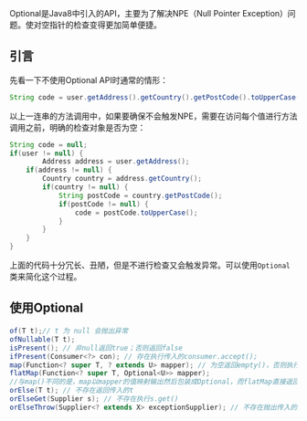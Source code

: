 Optional是Java8中引入的API，主要为了解决NPE（Null Pointer Exception）问题。使对空指针的检查变得更加简单便捷。

## 引言

先看一下不使用Optional API时通常的情形：

```java
String code = user.getAddress().getCountry().getPostCode().toUpperCase();
```

以上一连串的方法调用中，如果要确保不会触发NPE，需要在访问每个值进行方法调用之前，明确的检查对象是否为空：

```java
String code = null;
if(user != null) {
		Address address = user.getAddress();
  	if(address != null) {
      	Country country = address.getCountry();
      	if(country != null) {
          	String postCode = country.getPostCode();
          	if(postCode != null) {
              	code = postCode.toUpperCase();
            }
        }
    }
}
```

上面的代码十分冗长、丑陋，但是不进行检查又会触发异常。可以使用`Optional`类来简化这个过程。

## 使用Optional

#### 

```java
of(T t);// t 为 null 会抛出异常
ofNullable(T t);
isPresent(); // 非null返回true；否则返回false
ifPresent(Consumer<?> con); // 存在执行传入的consumer.accept();
map(Function<? super T, ? extends U> mapper); // 为空返回empty()，否则执行mapper.apply(value)
flatMap(Function<? super T, Optional<U>> mapper);
//与map()不同的是，map以mapper的值映射输出然后包装成Optional，而flatMap直接返回Optional
orElse(T t); // 不存在返回传入的t
orElseGet(Supplier s); // 不存在执行s.get()
orElseThrow(Supplier<? extends X> exceptionSupplier); // 不存在抛出传入的异常处理

```


